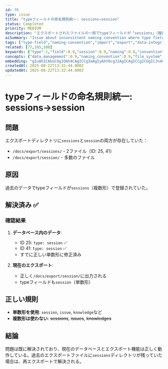 ```yaml
---
id: 76
type: issue
title: "typeフィールドの命名規則統一: sessions→session"
status: Completed
priority: MEDIUM
description: "エクスポートされたファイルの一部でtypeフィールドが「sessions」（複数形）になっている。正しくは「session」（単数形）であるべき"
aiSummary: "Issue about inconsistent naming convention where type field uses plural 'sessions' instead of correct singular 'session' form in exported files, requiring correction for consistency"
tags: ["type-field","naming-convention","import","export","data-integrity"]
related: [77,105,108]
keywords: {"type":1,"field":0.9,"session":0.9,"naming":0.8,"convention":0.8}
concepts: {"data_management":0.9,"naming_convention":0.9,"file_system":0.8,"standardization":0.8,"database":0.7}
embedding: "gIuAhICAkoCOgJOAh4CAgICCgImAgIyAhYOcgJ2AgICAgICCgICUgICJn4CvgICAgIWAgICAkoCCjY6Aq4CAgICOgIOAgIqAi4uWgJ+AgICAkoCKgICBgJKEnYCOgICAgI2AjYCAgYCQgJ6AhoCAgICSgIuAgImAkoGNgICAgIA="
createdAt: 2025-08-22T13:32:44.000Z
updatedAt: 2025-08-22T13:32:44.000Z
---
```


# typeフィールドの命名規則統一: sessions→session

## 問題
エクスポートディレクトリに`sessions`と`session`の両方が存在していた：
- `/docs/export/sessions/` - 2ファイル（ID: 25, 41）
- `/docs/export/session/` - 多数のファイル

## 原因
過去のデータでtypeフィールドが`sessions`（複数形）で登録されていた。

## 解決済み ✅

### 確認結果
1. **データベース内のデータ**: 
   - ID 25: `type: session` ✅
   - ID 41: `type: session` ✅
   - すでに正しい単数形に修正済み

2. **現在のエクスポート**:
   - 正しく`/docs/export/session/`に出力される
   - typeフィールドも`session`（単数形）

## 正しい規則
- **単数形を使用**: `session`, `issue`, `knowledge`など
- **複数形は使わない**: ~~sessions~~, ~~issues~~, ~~knowledges~~

## 結論
問題は既に解決されており、現在のデータベースとエクスポート機能は正しく動作している。過去のエクスポートファイルに`sessions`ディレクトリが残っていた場合は、再エクスポートで解決される。